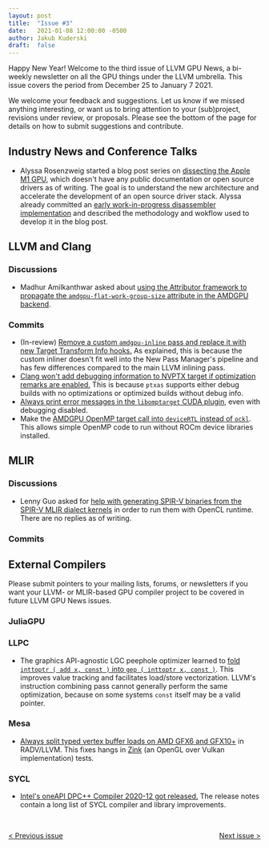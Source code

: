 ```yaml
---
layout: post
title:  "Issue #3"
date:   2021-01-08 12:00:00 -0500
author: Jakub Kuderski
draft:  false
---
```


Happy New Year! Welcome to the third issue of LLVM GPU News, a bi-weekly
newsletter on all the GPU things under the LLVM umbrella. This issue
covers the period from December 25 to January 7 2021.

We welcome your feedback and suggestions. Let us know if we missed anything
interesting, or want us to bring attention to your (sub)project, revisions
under review, or proposals. Please see the bottom of the page for details
on how to submit suggestions and contribute.

## Industry News and Conference Talks

*  Alyssa Rosenzweig started a blog post series on [dissecting the Apple
   M1 GPU](https://rosenzweig.io/blog/asahi-gpu-part-1.html), which
   doesn't have any public documentation or open source drivers as of
   writing. The goal is to understand the new architecture and accelerate
   the development of an open source driver stack. Alyssa already
   committed an [early work-in-progress disassembler
   implementation](https://github.com/AsahiLinux/gpu/commit/35f700753635b45b743bd2e615c1801cbf982841)
   and described the methodology and wokflow used to develop it in the
   blog post.


##  LLVM and Clang

### Discussions

*  Madhur Amilkanthwar asked about [using the Attributor framework to
   propagate the `amdgpu-flat-work-group-size` attribute in the AMDGPU
   backend](https://lists.llvm.org/pipermail/llvm-dev/2021-January/147584.html).

### Commits

*  (In-review) [Remove a custom `amdgpu-inline` pass and replace it with
   new Target Transform Info hooks.](https://reviews.llvm.org/D94153)
   As explained, this is because the custom inliner doesn't fit well into
   the New Pass Manager's pipeline and has few differences compared to the
   main LLVM inlining pass.
*  [Clang won't add debugging information to NVPTX target if optimization
   remarks are enabled.](https://reviews.llvm.org/D94123) This is because
   `ptxas` supports either debug builds with no optimizations or
   optimized builds without debug info.
*  [Always print error messages in the `libomptarget` CUDA
   plugin](https://reviews.llvm.org/D94263), even with debugging
   disabled.
*  Make the [AMDGPU OpenMP target call into `deviceRTL` instead of
   `ockl`](https://reviews.llvm.org/D93356).
   This allows simple OpenMP code to run without ROCm device libraries
   installed.

## MLIR

### Discussions

*  Lenny Guo asked for [help with generating SPIR-V binaries from the
   SPIR-V MLIR dialect kernels](https://llvm.discourse.group/t/generate-spirv-binary-from-mlir-dialect-kernels-to-run-it-on-ocl-runtime/2501)
   in order to run them with OpenCL runtime. There are no replies as of
   writing.

### Commits

## External Compilers

Please submit pointers to your mailing lists, forums, or newsletters if you
want your LLVM- or MLIR-based GPU compiler project to be covered in future
LLVM GPU News issues.

### JuliaGPU

### LLPC

*  The graphics API-agnostic LGC peephole optimizer learned to
   [fold `inttoptr ( add x, const )` into
   `gep ( inttoptr x, const )`](https://github.com/GPUOpen-Drivers/llpc/pull/1091).
   This improves value tracking and facilitates load/store vectorization.
   LLVM's instruction combining pass cannot generally perform the same
   optimization, because on some systems `const` itself may be a valid
   pointer.

### Mesa

*  [Always split typed vertex buffer loads on AMD GFX6 and GFX10+](https://gitlab.freedesktop.org/mesa/mesa/-/merge_requests/7751)
   in RADV/LLVM. This fixes hangs in [Zink](https://docs.mesa3d.org/drivers/zink.html)
   (an OpenGL over Vulkan implementation) tests.

### SYCL
*  [Intel's oneAPI DPC++ Compiler 2020-12 got released.](https://github.com/intel/llvm/releases/tag/2020-12)
   The release notes contain a long list of SYCL compiler and library
   improvements.


<br/>
<p style="text-align:left;">
    <a href="{% post_url 2020-12-25-issue-2 %}"> < Previous issue</a>
    <span style="float:right;">
        <a href="{% post_url 2021-01-22-issue-4 %}"> Next issue > </a>
    </span>
</p>
